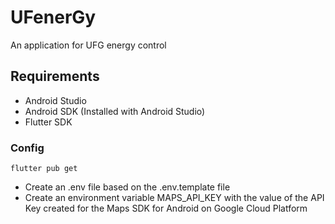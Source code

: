 # UFenerGy

An application for UFG energy control

## Requirements
- Android Studio
- Android SDK (Installed with Android Studio)
- Flutter SDK

### Config
```console
flutter pub get
```

- Create an .env file based on the .env.template file
- Create an environment variable MAPS_API_KEY with the value of the API Key created for the Maps SDK for Android on Google Cloud Platform
